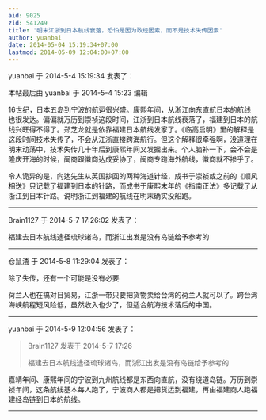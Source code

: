 ```yaml
---
aid: 9025
zid: 541249
title: '明末江浙到日本航线衰落，恐怕是因为政经因素，而不是技术失传因素'
author: yuanbai
date: 2014-05-04 15:19:34+07:00
lastmod: 2014-05-09 12:04:00+07:00
---
```


yuanbai 于 2014-5-4 15:19:34 发表了：

本帖最后由 yuanbai 于 2014-5-4 15:23 编辑 

16世纪，日本五岛到宁波的航运很兴盛。康熙年间，从浙江向东直航日本的航线也很发达。偏偏就万历到崇祯这段时间，江浙到日本航线衰落了，福建到日本的航线兴旺得不得了。郑芝龙就是依靠福建日本航线发家了。《临高启明》里的解释是这段时间技术失传了，不会从江浙直接跨海航行。但这个解释很牵强啊，没道理在明末动荡中，技术失传几十年后到康熙年间又发掘出来。个人脑补一下，会不会是隆庆开海的时候，闽商跟徽商达成妥协了，闽商专跑海外航线，徽商就不掺乎了。

令人诡异的是，向达先生从英国抄回的两种海道针经，成书于崇祯或之前的《顺风相送》只记载了福建到日本的针路，而成书于康熙末年的《指南正法》多记载了从浙江到日本针路。说明浙江到福建的航线在明末确实没船跑。

---------

Brain1127 于 2014-5-7 17:26:02 发表了：

福建去日本航线途径琉球诸岛，而浙江出发是没有岛链给予参考的

---------

仓鼠渣 于 2014-5-8 11:29:04 发表了：

除了失传，还有一个可能是没有必要

荷兰人也在搞对日贸易，江浙一带只要把货物卖给台湾的荷兰人就可以了。跨台湾海峡航程短风险低，虽然收入也少了，但适合航海技术落后的中国。

---------

yuanbai 于 2014-5-9 12:04:56 发表了：

> Brain1127 发表于 2014-5-7 17:26
> 
> 福建去日本航线途径琉球诸岛，而浙江出发是没有岛链给予参考的



嘉靖年间、康熙年间的宁波到九州航线都是东西向直航，没有绕道岛链。万历到崇祯年间，这条航线基本每人跑了，宁波商人都是把货运到福建，再由福建商人跑福建经岛链到日本的航线。

---------


